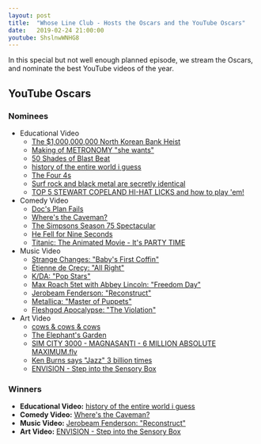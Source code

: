 ```yaml
---
layout: post
title:  "Whose Line Club - Hosts the Oscars and the YouTube Oscars"
date:   2019-02-24 21:00:00
youtube: ShslnwWNHG8
---
```


In this special but not well enough planned episode, we stream the Oscars, and nominate the best YouTube videos of the year.

## YouTube Oscars

### Nominees

* Educational Video
    * [The $1,000,000,000 North Korean Bank Heist](https://www.youtube.com/watch?v=Usu9z0feHug)
    * [Making of METRONOMY "she wants"](https://www.youtube.com/watch?v=Ro95pVut05Q)
    * [50 Shades of Blast Beat](https://www.youtube.com/watch?v=YZn32ExoHWM)
    * [history of the entire world i guess](https://www.youtube.com/watch?v=xuCn8ux2gbs)
    * [The Four 4s](https://www.youtube.com/watch?v=Noo4lN-vSvw)
    * [Surf rock and black metal are secretly identical](https://www.youtube.com/watch?v=g1edoJH9iGI)
    * [TOP 5 STEWART COPELAND HI-HAT LICKS and how to play 'em!](https://www.youtube.com/watch?v=KJp13pYjjz8)
* Comedy Video
    * [Doc's Plan Fails](https://www.youtube.com/watch?v=5n9iWWLfNYU)
    * [Where's the Caveman?](https://www.youtube.com/watch?v=6JaY3vtb760)
    * [The Simpsons Season 75 Spectacular](https://www.youtube.com/watch?v=h7PjD8kmTLw)
    * [He Fell for Nine Seconds](https://www.youtube.com/watch?v=WO5iOc3Y188)
    * [Titanic: The Animated Movie - It's PARTY TIME](https://www.youtube.com/watch?v=BxHNztg0X3s)
* Music Video
    * [Strange Changes: "Baby's First Coffin"](https://www.youtube.com/watch?v=D4-erceTpc8)
    * [Étienne de Crecy: "All Right"](https://www.youtube.com/watch?v=HfnzqNIrU-8)
    * [K/DA: "Pop Stars"](https://www.youtube.com/watch?v=UOxkGD8qRB4)
    * [Max Roach 5tet with Abbey Lincoln: "Freedom Day"](https://www.youtube.com/watch?v=EsAnAQfdyKY)
    * [Jerobeam Fenderson: "Reconstruct"](https://www.youtube.com/watch?v=5WBWIKnr0Os)
    * [Metallica: "Master of Puppets"](https://www.youtube.com/watch?v=ujwiWjJLwBg)
    * [Fleshgod Apocalypse: "The Violation"](https://www.youtube.com/watch?v=xjKyzwqIT7s)
* Art Video
    * [cows & cows & cows](https://www.youtube.com/watch?v=FavUpD_IjVY)
    * [The Elephant's Garden](https://www.youtube.com/watch?v=2msg4CzP41g)
    * [SIM CITY 3000 - MAGNASANTI - 6 MILLION ABSOLUTE MAXIMUM.flv](https://www.youtube.com/watch?v=NTJQTc-TqpU)
    * [Ken Burns says "Jazz" 3 billion times](https://www.youtube.com/watch?v=A6zYwe3YCiI)
    * [ENVISION - Step into the Sensory Box](https://www.youtube.com/watch?v=GYnH4duXiD8)

### Winners
* **Educational Video:** [history of the entire world i guess](https://www.youtube.com/watch?v=xuCn8ux2gbs)
* **Comedy Video:** [Where's the Caveman?](https://www.youtube.com/watch?v=6JaY3vtb760)
* **Music Video:** [Jerobeam Fenderson: "Reconstruct"](https://www.youtube.com/watch?v=5WBWIKnr0Os)
* **Art Video:** [ENVISION - Step into the Sensory Box](https://www.youtube.com/watch?v=GYnH4duXiD8)